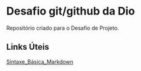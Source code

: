 # Desafio git/github da Dio
Repositório criado para o Desafio de Projeto.

## Links Úteis
[Sintaxe_Básica_Markdown](https://www.markdownguide.org/)
